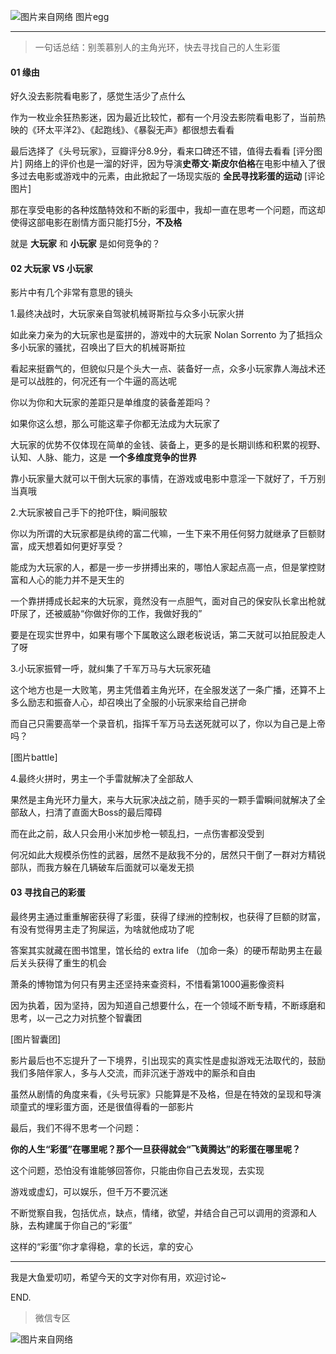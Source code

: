 ![图片来自网络](http://image.dayuaidaodao.com/writing/imgae/writing.jpg)
图片egg

***

> 一句话总结：别羡慕别人的主角光环，快去寻找自己的人生彩蛋

#### 01 缘由

好久没去影院看电影了，感觉生活少了点什么

作为一枚业余狂热影迷，因为最近比较忙，都有一个月没去影院看电影了，当前热映的《环太平洋2》、《起跑线》、《暴裂无声》都很想去看看

最后选择了《头号玩家》，豆瓣评分8.9分，看来口碑还不错，值得去看看
[评分图片]
网络上的评价也是一溜的好评，因为导演**史蒂文·斯皮尔伯格**在电影中植入了很多过去电影或游戏中的元素，由此掀起了一场现实版的 **全民寻找彩蛋的运动**
[评论图片]

那在享受电影的各种炫酷特效和不断的彩蛋中，我却一直在思考一个问题，而这却使得这部电影在剧情方面只能打5分，**不及格**

就是 **大玩家** 和 **小玩家** 是如何竞争的？

#### 02 大玩家 VS 小玩家

影片中有几个非常有意思的镜头

1.最终决战时，大玩家亲自驾驶机械哥斯拉与众多小玩家火拼

如此亲力亲为的大玩家也是蛮拼的，游戏中的大玩家 Nolan Sorrento 为了抵挡众多小玩家的骚扰，召唤出了巨大的机械哥斯拉

看起来挺霸气的，但貌似只是个头大一点、装备好一点，众多小玩家靠人海战术还是可以战胜的，何况还有一个牛逼的高达呢

你以为你和大玩家的差距只是单维度的装备差距吗？

如果你这么想，那么可能这辈子你都无法成为大玩家了

大玩家的优势不仅体现在简单的金钱、装备上，更多的是长期训练和积累的视野、认知、人脉、能力，这是 **一个多维度竞争的世界**

靠小玩家量大就可以干倒大玩家的事情，在游戏或电影中意淫一下就好了，千万别当真哦

2.大玩家被自己手下的抢吓住，瞬间服软

你以为所谓的大玩家都是纨绔的富二代嘛，一生下来不用任何努力就继承了巨额财富，成天想着如何更好享受？

能成为大玩家的人，都是一步一步拼搏出来的，哪怕人家起点高一点，但是掌控财富和人心的能力并不是天生的

一个靠拼搏成长起来的大玩家，竟然没有一点胆气，面对自己的保安队长拿出枪就吓尿了，还被威胁“你做好你的工作，我做好我的”

要是在现实世界中，如果有哪个下属敢这么跟老板说话，第二天就可以拍屁股走人了呀

3.小玩家振臂一呼，就纠集了千军万马与大玩家死磕

这个地方也是一大败笔，男主凭借着主角光环，在全服发送了一条广播，还算不上多么励志和振奋人心，却召唤出了全服的小玩家来给自己拼命

而自己只需要高举一个录音机，指挥千军万马去送死就可以了，你以为自己是上帝吗？

[图片battle]

4.最终火拼时，男主一个手雷就解决了全部敌人

果然是主角光环力量大，来与大玩家决战之前，随手买的一颗手雷瞬间就解决了全部敌人，扫清了直面大Boss的最后障碍

而在此之前，敌人只会用小米加步枪一顿乱扫，一点伤害都没受到

何况如此大规模杀伤性的武器，居然不是敌我不分的，居然只干倒了一群对方精锐部队，而我方躲在几辆破车后面就可以毫发无损

#### 03 寻找自己的彩蛋

最终男主通过重重解密获得了彩蛋，获得了绿洲的控制权，也获得了巨额的财富，有没有觉得男主走了狗屎运，为啥就他成功了呢

答案其实就藏在图书馆里，馆长给的 extra life （加命一条）的硬币帮助男主在最后关头获得了重生的机会

萧条的博物馆为何只有男主还坚持来查资料，不惜看第1000遍影像资料

因为执着，因为坚持，因为知道自己想要什么，在一个领域不断专精，不断琢磨和思考，以一己之力对抗整个智囊团

[图片智囊团]

影片最后也不忘提升了一下境界，引出现实的真实性是虚拟游戏无法取代的，鼓励我们多陪伴家人，多与人交流，而非沉迷于游戏中的厮杀和自由

虽然从剧情的角度来看，《头号玩家》只能算是不及格，但是在特效的呈现和导演顽童式的埋彩蛋方面，还是很值得看的一部影片

最后，我们不得不思考一个问题：

**你的人生“彩蛋”在哪里呢？那个一旦获得就会“飞黄腾达”的彩蛋在哪里呢？**

这个问题，恐怕没有谁能够回答你，只能由你自己去发现，去实现

游戏或虚幻，可以娱乐，但千万不要沉迷

不断觉察自我，包括优点，缺点，情绪，欲望，并结合自己可以调用的资源和人脉，去构建属于你自己的“彩蛋”

这样的“彩蛋”你才拿得稳，拿的长远，拿的安心

-----------------------------------------------

我是大鱼爱叨叨，希望今天的文字对你有用，欢迎讨论~

END.

> 微信专区

![图片来自网络](http://image.dayuaidaodao.com/writing/image/wechat-code-1228-1000-1000-imageview2-imageslim.png)
